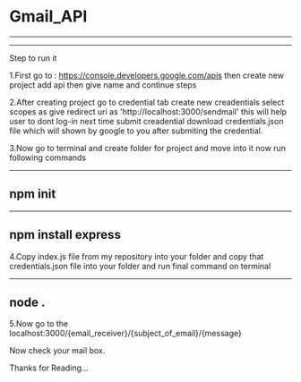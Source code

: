 # Gmail_API

-------------------------------------
-------------------------------------
Step to run it

1.First go to : https://console.developers.google.com/apis then create new project add api then give name and continue steps

2.After creating project go to credential tab create new creadentials select scopes as give redirect uri as 'http://localhost:3000/sendmail' this will help user to dont log-in next time submit creadential download credentials.json file which will shown by google to you after submiting the credential.

3.Now go to terminal and create folder for project and move into it now run following commands

----------------------
npm init
----------------------

----------------------
npm install express
----------------------

4.Copy index.js file from my repository into your folder and copy that credentials.json file into your folder and run final command on terminal

-----------------
  node .
-----------------

5.Now go to the localhost:3000/{email_receiver}/{subject_of_email}/{message}

Now check your mail box.

Thanks for Reading...
